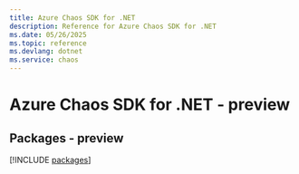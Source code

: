 ```yaml
---
title: Azure Chaos SDK for .NET
description: Reference for Azure Chaos SDK for .NET
ms.date: 05/26/2025
ms.topic: reference
ms.devlang: dotnet
ms.service: chaos
---
```

# Azure Chaos SDK for .NET - preview
## Packages - preview
[!INCLUDE [packages](chaos-index.md)]